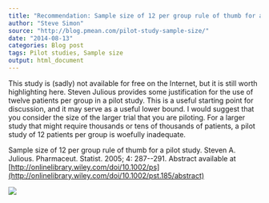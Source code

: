 ```yaml
---
title: "Recommendation: Sample size of 12 per group rule of thumb for a pilot study"
author: "Steve Simon"
source: "http://blog.pmean.com/pilot-study-sample-size/"
date: "2014-08-13"
categories: Blog post
tags: Pilot studies, Sample size
output: html_document
---
```


This study is (sadly) not available for free on the Internet, but it is
still worth highlighting here. Steven Julious provides some
justification for the use of twelve patients per group in a pilot study.
This is a useful starting point for discussion, and it may serve as a
useful lower bound. I would suggest that you consider the size of the
larger trial that you are piloting. For a larger study that might
require thousands or tens of thousands of patients, a pilot study of 12
patients per group is woefully inadequate.

<!---More--->

Sample size of 12 per group rule of thumb for a pilot study. Steven A.
Julious. Pharmaceut. Statist. 2005; 4: 287--291. Abstract available at
[http://onlinelibrary.wiley.com/doi/10.1002/ps](http://onlinelibrary.wiley.com/doi/10.1002/pst.185/abstract)

![](http://www.pmean.com/images/images/14/pilot-study-sample-size01.png)




